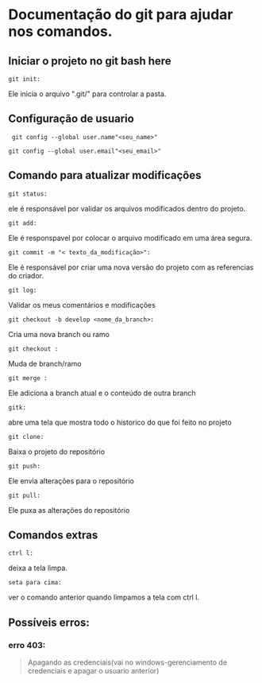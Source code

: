 
# Documentação do git para ajudar nos comandos.

## Iniciar o projeto no git bash here
````
git init: 
````
Ele inicia o arquivo ".git/" para controlar a pasta.

## Configuração de usuario
````
 git config --global user.name"<seu_name>"
````
 ````
 git config --global user.email"<seu_email>"
````
 ## Comando para atualizar modificações
````
git status:
````
 ele é responsável por validar os arquivos modificados dentro do projeto.
````
git add:
````
 Ele é responspavel por colocar o arquivo modificado em uma área segura.
````
git commit -m "< texto_da_modificação>": 
````
Ele é responsável por criar uma nova versão do projeto com as referencias do criador.

````
git log:
````
 Validar os meus comentários e modificações
````
git checkout -b develop <nome_da_branch>:
````
 Cria uma nova branch ou ramo
````
git checkout :
````
 Muda de branch/ramo
````
git merge :
````
 Ele adiciona a branch atual e o conteúdo de outra branch
````
gitk:
````
 abre uma tela que mostra todo o historico do que foi feito no projeto
````
git clone:
````
 Baixa o projeto do repositório
````
git push:
````
 Ele envia alterações para o repositório
````
git pull:
````
 Ele puxa as alterações do repositório

 ## Comandos extras
 ````
 ctrl l:
 ````
  deixa a tela limpa. 
  ````
  seta para cima: 
  ````
  ver o comando anterior quando limpamos a tela com ctrl l.

## Possíveis erros: 
### erro 403: 
> Apagando as credenciais(vai no windows-gerenciamento de credenciais e apagar o usuario anterior)
